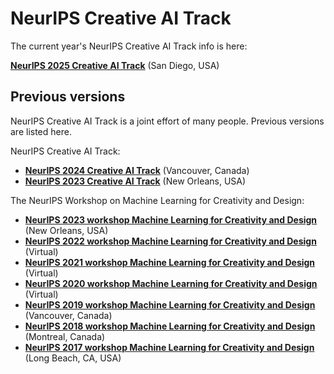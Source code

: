 # NeurIPS Creative AI Track

The current year's NeurIPS Creative AI Track info is here: 

**[NeurIPS 2025 Creative AI Track](https://neurips-creative-ai.github.io/2025/)** (San Diego, USA)

## Previous versions

NeurIPS Creative AI Track is a joint effort of many people. Previous versions are listed here.

NeurIPS Creative AI Track:

- **[NeurIPS 2024 Creative AI Track](https://neurips-creative-ai.github.io/2024/)** (Vancouver, Canada)
- **[NeurIPS 2023 Creative AI Track](https://neurips-creative-ai.github.io/2023/)** (New Orleans, USA)
  
The NeurIPS Workshop on Machine Learning for Creativity and Design:

- **[NeurIPS 2023 workshop Machine Learning for Creativity and Design](https://neuripscreativityworkshop.github.io/2023/)** (New Orleans, USA)
- **[NeurIPS 2022 workshop Machine Learning for Creativity and Design](https://neuripscreativityworkshop.github.io/2022/)** (Virtual)
- **[NeurIPS 2021 workshop Machine Learning for Creativity and Design](https://neuripscreativityworkshop.github.io/2021)** (Virtual)
- **[NeurIPS 2020 workshop Machine Learning for Creativity and Design](https://neurips2020creativity.github.io/)** (Virtual)
- **[NeurIPS 2019 workshop Machine Learning for Creativity and Design](http://neurips2019creativity.github.io/)** (Vancouver, Canada)
- **[NeurIPS 2018 workshop Machine Learning for Creativity and Design](https://nips2018creativity.github.io/)** (Montreal, Canada)
- **[NeurIPS 2017 workshop Machine Learning for Creativity and Design](https://nips2017creativity.github.io/)** (Long Beach, CA, USA)
